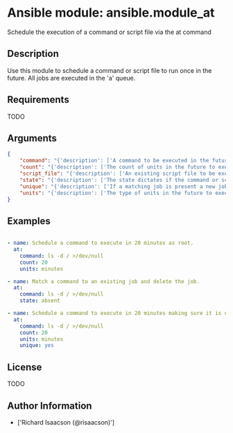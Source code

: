 # Ansible module: ansible.module_at


Schedule the execution of a command or script file via the at command

## Description

Use this module to schedule a command or script file to run once in the future.
All jobs are executed in the 'a' queue.

## Requirements

TODO

## Arguments

``` json
{
    "command": "{'description': ['A command to be executed in the future.']}",
    "count": "{'description': ['The count of units in the future to execute the command or script file.'], 'required': True}",
    "script_file": "{'description': ['An existing script file to be executed in the future.']}",
    "state": "{'description': ['The state dictates if the command or script file should be evaluated as present(added) or absent(deleted).'], 'choices': ['absent', 'present'], 'default': 'present'}",
    "unique": "{'description': ['If a matching job is present a new job will not be added.'], 'type': 'bool', 'default': False}",
    "units": "{'description': ['The type of units in the future to execute the command or script file.'], 'choices': ['minutes', 'hours', 'days', 'weeks'], 'required': True}",
}
```

## Examples


``` yaml

- name: Schedule a command to execute in 20 minutes as root.
  at:
    command: ls -d / >/dev/null
    count: 20
    units: minutes

- name: Match a command to an existing job and delete the job.
  at:
    command: ls -d / >/dev/null
    state: absent

- name: Schedule a command to execute in 20 minutes making sure it is unique in the queue.
  at:
    command: ls -d / >/dev/null
    count: 20
    units: minutes
    unique: yes

```

## License

TODO

## Author Information
  - ['Richard Isaacson (@risaacson)']

